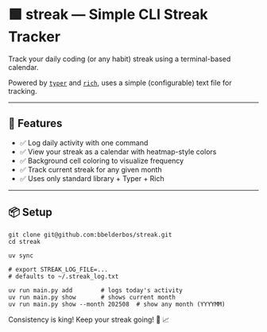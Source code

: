 # 🟩 streak — Simple CLI Streak Tracker

Track your daily coding (or any habit) streak using a terminal-based calendar.

Powered by [`typer`](https://typer.tiangolo.com/) and [`rich`](https://rich.readthedocs.io/), uses a simple (configurable) text file for tracking.

---

## 🚀 Features

- ✅ Log daily activity with one command
- ✅ View your streak as a calendar with heatmap-style colors
- ✅ Background cell coloring to visualize frequency
- ✅ Track current streak for any given month
- ✅ Uses only standard library + Typer + Rich

---

## 📦 Setup

```
git clone git@github.com:bbelderbos/streak.git
cd streak

uv sync

# export STREAK_LOG_FILE=...
# defaults to ~/.streak_log.txt

uv run main.py add        # logs today's activity
uv run main.py show       # shows current month
uv run main.py show --month 202508  # show any month (YYYYMM)
```

Consistency is king! Keep your streak going! 💪 📈
